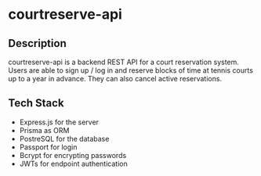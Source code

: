 # courtreserve-api
## Description
courtreserve-api is a backend REST API for a court reservation system. Users are able to sign up / log in and reserve blocks of time at tennis courts up to a year in advance. They can also cancel active reservations.
## Tech Stack
- Express.js for the server
- Prisma as ORM
- PostreSQL for the database
- Passport for login
- Bcrypt for encrypting passwords
- JWTs for endpoint authentication
